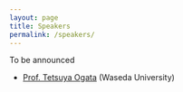 ```yaml
---
layout: page
title: Speakers
permalink: /speakers/
---
```


To be announced 

* [Prof. Tetsuya Ogata](https://ogata-lab.jp/) (Waseda University)
